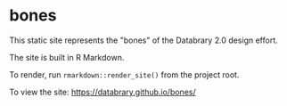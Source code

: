 # bones

This static site represents the "bones" of the Databrary 2.0 design effort.

The site is built in R Markdown.

To render, run `rmarkdown::render_site()` from the project root.

To view the site: https://databrary.github.io/bones/
